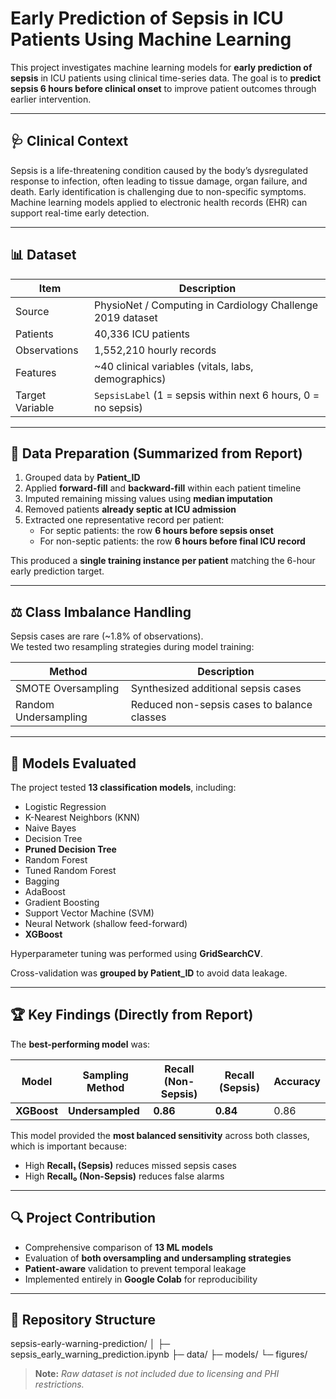# Early Prediction of Sepsis in ICU Patients Using Machine Learning

This project investigates machine learning models for **early prediction of sepsis** in ICU patients using
clinical time-series data. The goal is to **predict sepsis 6 hours before clinical onset** to improve patient
outcomes through earlier intervention.

---

## 🩺 Clinical Context

Sepsis is a life-threatening condition caused by the body’s dysregulated response to infection, often leading
to tissue damage, organ failure, and death. Early identification is challenging due to non-specific symptoms.
Machine learning models applied to electronic health records (EHR) can support real-time early detection.

---

## 📊 Dataset

| Item | Description |
|------|-------------|
| Source | PhysioNet / Computing in Cardiology Challenge 2019 dataset |
| Patients | 40,336 ICU patients |
| Observations | 1,552,210 hourly records |
| Features | ~40 clinical variables (vitals, labs, demographics) |
| Target Variable | `SepsisLabel` (1 = sepsis within next 6 hours, 0 = no sepsis) |

---

## 🧹 Data Preparation (Summarized from Report)

1. Grouped data by **Patient_ID**  
2. Applied **forward-fill** and **backward-fill** within each patient timeline  
3. Imputed remaining missing values using **median imputation**  
4. Removed patients **already septic at ICU admission**  
5. Extracted one representative record per patient:  
   - For septic patients: the row **6 hours before sepsis onset**  
   - For non-septic patients: the row **6 hours before final ICU record**  

This produced a **single training instance per patient** matching the 6-hour early prediction target.

---

## ⚖️ Class Imbalance Handling

Sepsis cases are rare (~1.8% of observations).  
We tested two resampling strategies during model training:

| Method | Description |
|--------|-------------|
| SMOTE Oversampling | Synthesized additional sepsis cases |
| Random Undersampling | Reduced non-sepsis cases to balance classes |

---

## 🤖 Models Evaluated
The project tested **13 classification models**, including:

- Logistic Regression  
- K-Nearest Neighbors (KNN)  
- Naive Bayes  
- Decision Tree  
- **Pruned Decision Tree**  
- Random Forest  
- Tuned Random Forest  
- Bagging  
- AdaBoost  
- Gradient Boosting  
- Support Vector Machine (SVM)  
- Neural Network (shallow feed-forward)  
- **XGBoost**  

Hyperparameter tuning was performed using **GridSearchCV**.

Cross-validation was **grouped by Patient_ID** to avoid data leakage.

---

## 🏆 Key Findings (Directly from Report)

The **best-performing model** was:

| Model | Sampling Method | Recall (Non-Sepsis) | Recall (Sepsis) | Accuracy |
|-------|----------------|--------------------|----------------|----------|
| **XGBoost** | **Undersampled** | **0.86** | **0.84** | 0.86 |

This model provided the **most balanced sensitivity** across both classes, which is important because:

- High **Recall₁ (Sepsis)** reduces missed sepsis cases  
- High **Recall₀ (Non-Sepsis)** reduces false alarms  

---

## 🔍 Project Contribution 

- Comprehensive comparison of **13 ML models**
- Evaluation of **both oversampling and undersampling strategies**
- **Patient-aware** validation to prevent temporal leakage
- Implemented entirely in **Google Colab** for reproducibility

---

## 📂 Repository Structure

sepsis-early-warning-prediction/
│
├─ sepsis_early_warning_prediction.ipynb
├─ data/
├─ models/
└─ figures/
> **Note:** *Raw dataset is not included due to licensing and PHI restrictions.*
